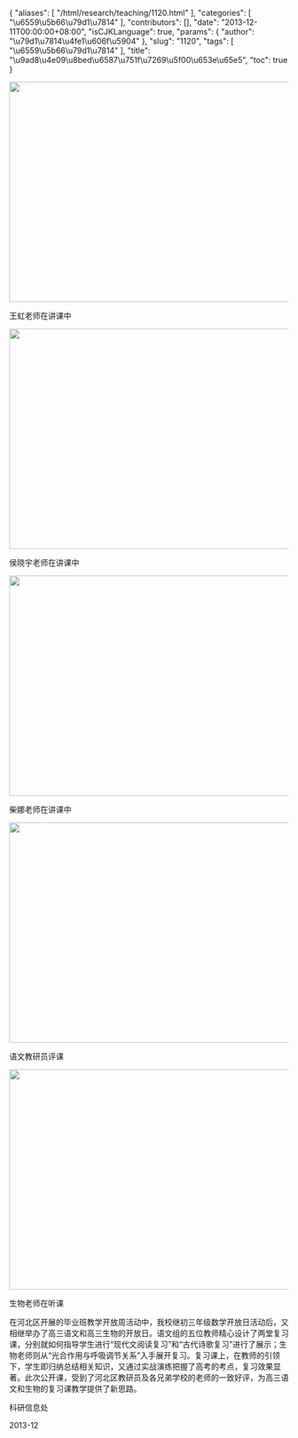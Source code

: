 {
    "aliases": [
        "/html/research/teaching/1120.html"
    ],
    "categories": [
        "\u6559\u5b66\u79d1\u7814"
    ],
    "contributors": [],
    "date": "2013-12-11T00:00:00+08:00",
    "isCJKLanguage": true,
    "params": {
        "author": "\u79d1\u7814\u4fe1\u606f\u5904"
    },
    "slug": "1120",
    "tags": [
        "\u6559\u5b66\u79d1\u7814"
    ],
    "title": "\u9ad8\u4e09\u8bed\u6587\u751f\u7269\u5f00\u653e\u65e5",
    "toc": true
}


<img
    src="https://cdn.tfls.online/mirror/full/26a5011d8736f203d2474cb77840ce3b0efa92a7.jpg"
    style="display:block;margin-left:auto;margin-right:auto;"
    decoding="async"
    fetchpriority="auto"
    loading="lazy"
    height="397"
    width="600"
/>




王虹老师在讲课中





<img
    src="https://cdn.tfls.online/mirror/full/58a1f027de8f8df9dfc88eaed9325909da2714e6.jpg"
    style="display:block;margin-left:auto;margin-right:auto;"
    decoding="async"
    fetchpriority="auto"
    loading="lazy"
    height="397"
    width="600"
/>




侯晓宇老师在讲课中





<img
    src="https://cdn.tfls.online/mirror/full/7eb0005270e8164857a24a8e57e9bedbb2fea888.jpg"
    style="display:block;margin-left:auto;margin-right:auto;"
    decoding="async"
    fetchpriority="auto"
    loading="lazy"
    height="397"
    width="600"
/>




柴娜老师在讲课中





<img
    src="https://cdn.tfls.online/mirror/full/3fc42815adf80ac489363712475e971df6f75dbe.jpg"
    style="display:block;margin-left:auto;margin-right:auto;"
    decoding="async"
    fetchpriority="auto"
    loading="lazy"
    height="397"
    width="600"
/>




语文教研员评课





<img
    src="https://cdn.tfls.online/mirror/full/b1a8f43c82afc89d99dd447d5291c44b704f8a52.jpg"
    style="display:block;margin-left:auto;margin-right:auto;"
    decoding="async"
    fetchpriority="auto"
    loading="lazy"
    height="397"
    width="600"
/>




生物老师在听课




在河北区开展的毕业班教学开放周活动中，我校继初三年级数学开放日活动后，又相继举办了高三语文和高三生物的开放日。语文组的五位教师精心设计了两堂复习课，分别就如何指导学生进行“现代文阅读复习”和“古代诗歌复习”进行了展示；生物老师则从“光合作用与呼吸调节关系”入手展开复习。复习课上，在教师的引领下，学生即归纳总结相关知识，又通过实战演练把握了高考的考点，复习效果显著。此次公开课，受到了河北区教研员及各兄弟学校的老师的一致好评，为高三语文和生物的复习课教学提供了新思路。




科研信息处




2013-12




  



